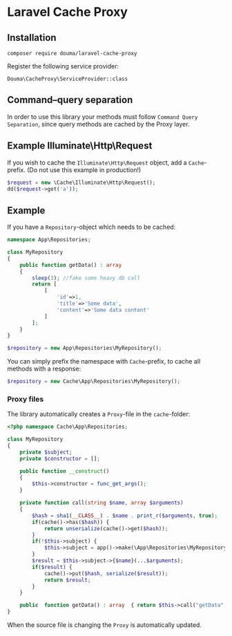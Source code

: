 # Laravel Cache Proxy

## Installation 

`composer require douma/laravel-cache-proxy`

Register the following service provider:

```
Douma\CacheProxy\ServiceProvider::class
```

## Command–query separation

In order to use this library your methods must follow `Command Query Separation`, since
query methods are cached by the Proxy layer. 

## Example Illuminate\Http\Request

If you wish to cache the `Illuminate\Http\Request` object, add a `Cache`-prefix.
(Do not use this example in production!)

~~~php 
$request = new \Cache\Illuminate\Http\Request();
dd($request->get('a'));
~~~

## Example

If you have a `Repository`-object which needs to be cached:

```php
namespace App\Repositories;

class MyRepository 
{
    public function getData() : array 
    {
        sleep(3); //fake some heavy db call
        return [
            [
                'id'=>1,
                'title'=>'Some data',
                'content'=>'Some data content'
            ]       
        ];
    }
}

$repository = new App\Repositories\MyRepository();
```

You can simply prefix the namespace with `Cache`-prefix, to cache
all methods with a response:

```php
$repository = new Cache\App\Repositories\MyRepository();
```

### Proxy files

The library automatically creates a `Proxy`-file in the `cache`-folder:

```php
<?php namespace Cache\App\Repositories;

class MyRepository 
{
    private $subject;
    private $constructor = [];

    public function __construct()
    {
        $this->constructor = func_get_args();
    }

    private function call(string $name, array $arguments)
    {
        $hash = sha1(__CLASS__) . $name . print_r($arguments, true);
        if(cache()->has($hash)) {
            return unserialize(cache()->get($hash));
        }
        if(!$this->subject) {
            $this->subject = app()->make(\App\Repositories\MyRepository::class, $this->constructor);
        }
        $result = $this->subject->{$name}(...$arguments);
        if($result) {
            cache()->put($hash, serialize($result));
            return $result;
        }
    }

    public  function getData() : array	{ return $this->call("getData", func_get_args());	}
}
```

When the source file is changing the `Proxy` is automatically updated. 
